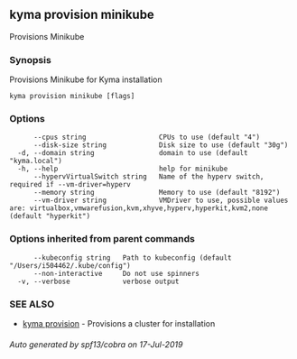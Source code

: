 ## kyma provision minikube

Provisions Minikube

### Synopsis

Provisions Minikube for Kyma installation

```
kyma provision minikube [flags]
```

### Options

```
      --cpus string                  CPUs to use (default "4")
      --disk-size string             Disk size to use (default "30g")
  -d, --domain string                domain to use (default "kyma.local")
  -h, --help                         help for minikube
      --hypervVirtualSwitch string   Name of the hyperv switch, required if --vm-driver=hyperv
      --memory string                Memory to use (default "8192")
      --vm-driver string             VMDriver to use, possible values are: virtualbox,vmwarefusion,kvm,xhyve,hyperv,hyperkit,kvm2,none (default "hyperkit")
```

### Options inherited from parent commands

```
      --kubeconfig string   Path to kubeconfig (default "/Users/i504462/.kube/config")
      --non-interactive     Do not use spinners
  -v, --verbose             verbose output
```

### SEE ALSO

* [kyma provision](kyma_provision.md)	 - Provisions a cluster for installation

###### Auto generated by spf13/cobra on 17-Jul-2019
